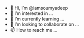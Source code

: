 - 👋 Hi, I’m @iamsoumyadeep
- 👀 I’m interested in ...
- 🌱 I’m currently learning ...
- 💞️ I’m looking to collaborate on ...
- 📫 How to reach me ...

<!---
iamsoumyadeep/iamsoumyadeep is a ✨ special ✨ repository because its `README.md` (this file) appears on your GitHub profile.
You can click the Preview link to take a look at your changes.
--->
